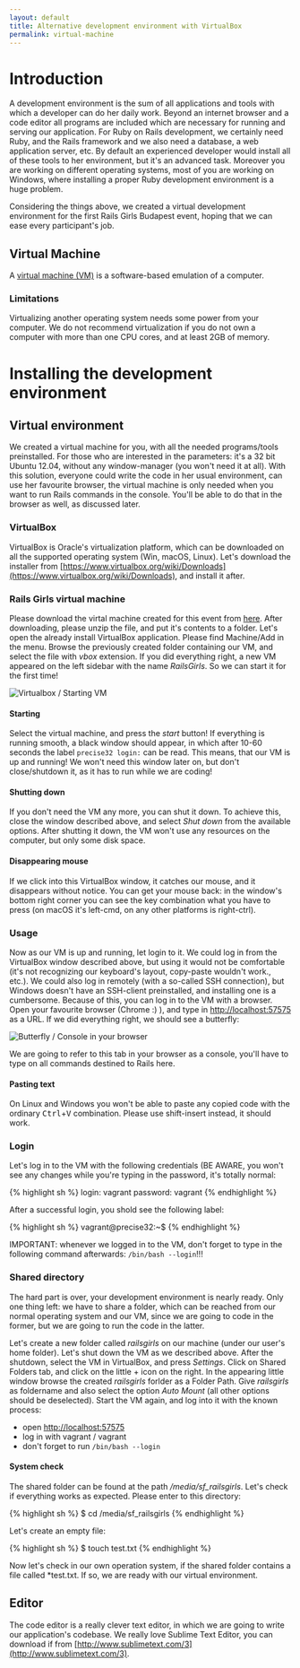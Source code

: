 ```yaml
---
layout: default
title: Alternative development environment with VirtualBox
permalink: virtual-machine
---
```


# Introduction

A development environment is the sum of all applications and tools with which a developer can do her daily work. Beyond an internet browser and a code editor all programs are included which are necessary for running and serving our application. For Ruby on Rails development, we certainly need Ruby, and the Rails framework and we also need a database, a web application server, etc.
By default an experienced developer would install all of these tools to her environment, but it's an advanced task. Moreover you are working on different operating systems, most of you are working on Windows, where installing a proper Ruby development environment is a huge problem.

Considering the things above, we created a virtual development environment for the first Rails Girls Budapest event, hoping that we can ease every participant's job.

<!-- more -->

## Virtual Machine

A [virtual machine (VM)](http://en.wikipedia.org/wiki/Virtual_machine) is a software-based emulation of a computer.

### Limitations

Virtualizing another operating system needs some power from your computer. We do not recommend virtualization if you do not own a computer with more than one CPU cores, and at least 2GB of memory.

# Installing the development environment

## Virtual environment

We created a virtual machine for you, with all the needed programs/tools preinstalled. For those who are interested in the parameters: it's a 32 bit Ubuntu 12.04, without any window-manager (you won't need it at all). With this solution, everyone could write the code in her usual environment, can use her favourite browser, the virtual machine is only needed when you want to run Rails commands in the console. You'll be able to do that in the browser as well, as discussed later.

### VirtualBox

VirtualBox is Oracle's virtualization platform, which can be downloaded on all the supported operating system (Win, macOS, Linux). Let's download the installer from [https://www.virtualbox.org/wiki/Downloads](https://www.virtualbox.org/wiki/Downloads), and install it after.

### Rails Girls virtual machine

Please download the virtal machine created for this event from [here](http://www.digitalnatives.hu/demos/railsgirls/railsgirls_virtualbox_vm.zip). After downloading, please unzip the file, and put it's contents to a folder.
Let's open the already install VirtualBox application. Please find Machine/Add in the menu. Browse the previously created folder containing our VM, and select the file with *vbox* extension.
If you did everything right, a new VM appeared on the left sidebar with the name *RailsGirls*. So we can start it for the first time!

![Virtualbox / Starting VM](/images/virtualbox.png)

#### Starting

Select the virtual machine, and press the *start* button! If everything is running smooth, a black window should appear, in which after 10-60 seconds the label `precise32 login:` can be read. This means, that our VM is up and running! We won't need this window later on, but don't close/shutdown it, as it has to run while we are coding!

#### Shutting down

If you don't need the VM any more, you can shut it down. To achieve this, close the window described above, and select *Shut down* from the available options. After shutting it down, the VM won't use any resources on the computer, but only some disk space.

#### Disappearing mouse

If we click into this VirtualBox window, it catches our mouse, and it disappears without notice. You can get your mouse back: in the window's bottom right corner you can see the key combination what you have to press (on macOS it's left-cmd, on any other platforms is right-ctrl).

### Usage

Now as our VM is up and running, let login to it. We could log in from the VirtualBox window described above, but using it would not be comfortable (it's not recognizing our keyboard's layout, copy-paste wouldn't work., etc.). We could also log in remotely (with a so-called SSH connection), but Windows doesn't have an SSH-client preinstalled, and installing one is a cumbersome.
Because of this, you can log in to the VM with a browser. Open your favourite browser (Chrome :) ), and type in [http://localhost:57575](http://localhost:57575) as a URL.
If we did everything right, we should see a butterfly:

![Butterfly / Console in your browser](/images/butterfly_login.png)

We are going to refer to this tab in your browser as a console, you'll have to type on all commands destined to Rails here.

#### Pasting text

On Linux and Windows you won't be able to paste any copied code with the ordinary <kbd>Ctrl</kbd>+<kbd>V</kbd> combination. Please use shift-insert instead, it should work.

### Login

Let's log in to the VM with the following credentials (BE AWARE, you won't see any changes while you're typing in the password, it's totally normal:

{% highlight sh %}
login: vagrant
password: vagrant
{% endhighlight %}

After a successful login, you shold see the following label:

{% highlight sh %}
vagrant@precise32:~$
{% endhighlight %}

IMPORTANT: whenever we logged in to the VM, don't forget to type in the following command afterwards: `/bin/bash --login`!!!

### Shared directory

The hard part is over, your development environment is nearly ready. Only one thing left: we have to share a folder, which can be reached from our normal operating system and our VM, since we are going to code in the former, but we are going to run the code in the latter.

Let's create a new folder called *railsgirls* on our machine (under our user's home folder). Let's shut down the VM as we described above. After the shutdown, select the VM in VirtualBox, and press *Settings*. Click on Shared Folders tab, and click on the little + icon on the right.
In the appearing little window browse the created *railsgirls* forlder as a Folder Path. Give *railsgirls* as foldername and also select the option *Auto Mount* (all other options should be deselected).
Start the VM again, and log into it with the known process:

* open [http://localhost:57575](http://localhost:57575)
* log in with vagrant / vagrant
* don't forget to run `/bin/bash --login`

#### System check

The shared folder can be found at the path */media/sf_railsgirls*. Let's check if everything works as expected. Please enter to this directory:

{% highlight sh %}
$ cd /media/sf_railsgirls
{% endhighlight %}

Let's create an empty file:

{% highlight sh %}
$ touch test.txt
{% endhighlight %}

Now let's check in our own operation system, if the shared folder contains a file called *test.txt. If so, we are ready with our virtual environment.

## Editor

The code editor is a really clever text editor, in which we are going to write our application's codebase. We really love Sublime Text Editor, you can download if from [http://www.sublimetext.com/3](http://www.sublimetext.com/3).
